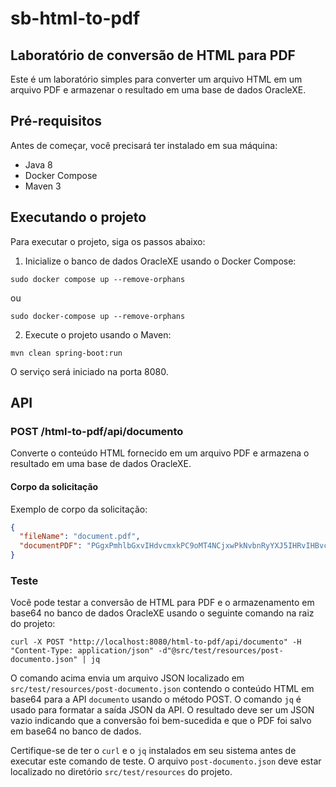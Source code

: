 # sb-html-to-pdf
## Laboratório de conversão de HTML para PDF

Este é um laboratório simples para converter um arquivo HTML em um arquivo PDF e armazenar o resultado em uma base de dados OracleXE.

## Pré-requisitos

Antes de começar, você precisará ter instalado em sua máquina:

- Java 8
- Docker Compose
- Maven 3

## Executando o projeto

Para executar o projeto, siga os passos abaixo:

1. Inicialize o banco de dados OracleXE usando o Docker Compose:
```shell
sudo docker compose up --remove-orphans
```
ou
```shell
sudo docker-compose up --remove-orphans
```

2. Execute o projeto usando o Maven:
```shell
mvn clean spring-boot:run
```

O serviço será iniciado na porta 8080.

## API

### POST /html-to-pdf/api/documento

Converte o conteúdo HTML fornecido em um arquivo PDF e armazena o resultado em uma base de dados OracleXE.

#### Corpo da solicitação

Exemplo de corpo da solicitação:

```json
{
  "fileName": "document.pdf",
  "documentPDF": "PGgxPmhlbGxvIHdvcmxkPC9oMT4NCjxwPkNvbnRyYXJ5IHRvIHBvcHVsYXIgYmVsaWVmLCBMb3JlbSBJcHN1bSBpcyBub3Qgc2ltcGx5IHJhbmRvbSB0ZXh0LiBJdCBoYXMgcm9vdHMgaW4gYSBwaWVjZSBvZiBjbGFzc2ljYWwgTGF0aW4gbGl0ZXJhdHVyZSBmcm9tIDQ1IEJDLCBtYWtpbmcgaXQgb3ZlciAyMDAwIHllYXJzIG9sZC48L3A+"
}
```

### Teste

Você pode testar a conversão de HTML para PDF e o armazenamento em base64 no banco de dados OracleXE usando o seguinte comando na raiz do projeto:

```shell
curl -X POST "http://localhost:8080/html-to-pdf/api/documento" -H "Content-Type: application/json" -d"@src/test/resources/post-documento.json" | jq 
```

O comando acima envia um arquivo JSON localizado em `src/test/resources/post-documento.json` contendo o conteúdo HTML em base64 para a API `documento` usando o método POST. O comando `jq` é usado para formatar a saída JSON da API. O resultado deve ser um JSON vazio indicando que a conversão foi bem-sucedida e que o PDF foi salvo em base64 no banco de dados.

Certifique-se de ter o `curl` e o `jq` instalados em seu sistema antes de executar este comando de teste. O arquivo `post-documento.json` deve estar localizado no diretório `src/test/resources` do projeto.
